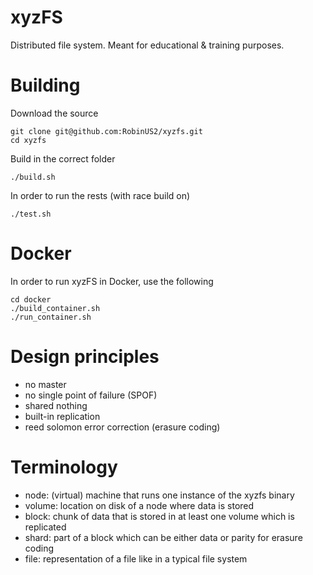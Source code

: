 # xyzFS
Distributed file system. Meant for educational & training purposes.

Building
=============
Download the source
```
git clone git@github.com:RobinUS2/xyzfs.git
cd xyzfs
```

Build in the correct folder
```
./build.sh
```

In order to run the rests (with race build on)
```
./test.sh
```

Docker
=============
In order to run xyzFS in Docker, use the following
```
cd docker
./build_container.sh
./run_container.sh
```

Design principles
=============
- no master
- no single point of failure (SPOF)
- shared nothing
- built-in replication
- reed solomon error correction (erasure coding)

Terminology
=============
- node: (virtual) machine that runs one instance of the xyzfs binary
- volume: location on disk of a node where data is stored
- block: chunk of data that is stored in at least one volume which is replicated
- shard: part of a block which can be either data or parity for erasure coding
- file: representation of a file like in a typical file system